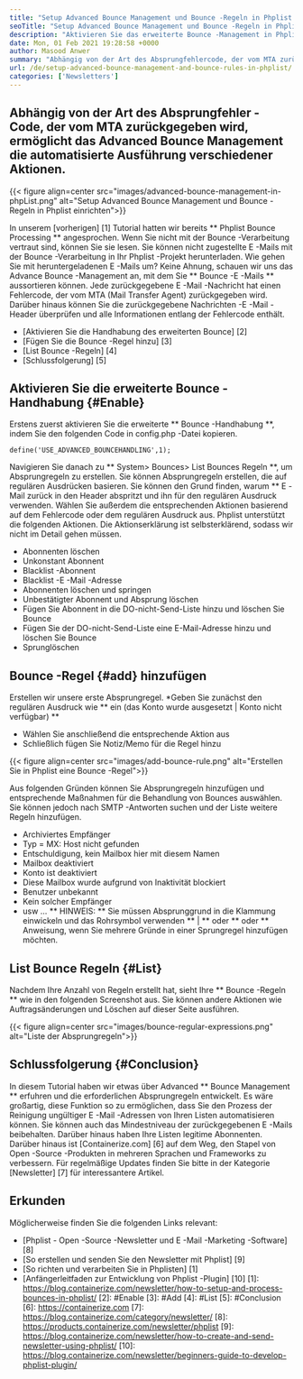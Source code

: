 ```yaml
---
title: "Setup Advanced Bounce Management und Bounce -Regeln in Phplist einrichten" 
seoTitle: "Setup Advanced Bounce Management und Bounce -Regeln in Phplist einrichten" 
description: "Aktivieren Sie das erweiterte Bounce -Management in Phplisten und behandeln Sie Bounce -E -Mails. Erstellen Sie Bounce -Regeln und automatisieren Sie den Prozess, um verschiedene Aktionen für zurückgegebene Nachrichten zu ergreifen." 
date: Mon, 01 Feb 2021 19:28:58 +0000
author: Masood Anwer
summary: "Abhängig von der Art des Absprungfehlercode, der vom MTA zurückgegeben wird, ermöglicht das Advanced Bounce Management die automatisierte Ausführung verschiedener Aktionen." 
url: /de/setup-advanced-bounce-management-and-bounce-rules-in-phplist/
categories: ['Newsletters']
---
```


## Abhängig von der Art des Absprungfehler -Code, der vom MTA zurückgegeben wird, ermöglicht das Advanced Bounce Management die automatisierte Ausführung verschiedener Aktionen.

{{< figure align=center src="images/advanced-bounce-management-in-phpList.png" alt="Setup Advanced Bounce Management und Bounce -Regeln in Phplist einrichten">}}

In unserem [vorherigen] [1] Tutorial hatten wir bereits ** Phplist Bounce Processing ** angesprochen. Wenn Sie nicht mit der Bounce -Verarbeitung vertraut sind, können Sie sie lesen. Sie können nicht zugestellte E -Mails mit der Bounce -Verarbeitung in Ihr Phplist -Projekt herunterladen. Wie gehen Sie mit heruntergeladenen E -Mails um? Keine Ahnung, schauen wir uns das Advance Bounce -Management an, mit dem Sie ** Bounce -E -Mails ** aussortieren können. Jede zurückgegebene E -Mail -Nachricht hat einen Fehlercode, der vom MTA (Mail Transfer Agent) zurückgegeben wird. Darüber hinaus können Sie die zurückgegebene Nachrichten -E -Mail -Header überprüfen und alle Informationen entlang der Fehlercode enthält.
  * [Aktivieren Sie die Handhabung des erweiterten Bounce] [2]
  * [Fügen Sie die Bounce -Regel hinzu] [3]
  * [List Bounce -Regeln] [4]
  * [Schlussfolgerung] [5]

## Aktivieren Sie die erweiterte Bounce -Handhabung {#Enable}
Erstens zuerst aktivieren Sie die erweiterte ** Bounce -Handhabung **, indem Sie den folgenden Code in config.php -Datei kopieren.
```
define('USE_ADVANCED_BOUNCEHANDLING',1);
```
Navigieren Sie danach zu ** System> Bounces> List Bounces Regeln **, um Absprungregeln zu erstellen.
Sie können Absprungregeln erstellen, die auf regulären Ausdrücken basieren. Sie können den Grund finden, warum ** E -Mail zurück in den Header abspritzt und ihn für den regulären Ausdruck verwenden. Wählen Sie außerdem die entsprechenden Aktionen basierend auf dem Fehlercode oder dem regulären Ausdruck aus. Phplist unterstützt die folgenden Aktionen. Die Aktionserklärung ist selbsterklärend, sodass wir nicht im Detail gehen müssen.
  * Abonnenten löschen
  * Unkonstant Abonnent
  * Blacklist -Abonnent
  * Blacklist -E -Mail -Adresse
  * Abonnenten löschen und springen
  * Unbestätigter Abonnent und Absprung löschen
  * Fügen Sie Abonnent in die DO-nicht-Send-Liste hinzu und löschen Sie Bounce
  * Fügen Sie der DO-nicht-Send-Liste eine E-Mail-Adresse hinzu und löschen Sie Bounce
  * Sprunglöschen

## Bounce -Regel {#add} hinzufügen
Erstellen wir unsere erste Absprungregel.
  *Geben Sie zunächst den regulären Ausdruck wie ** ein (das Konto wurde ausgesetzt | Konto nicht verfügbar) **
  * Wählen Sie anschließend die entsprechende Aktion aus
  * Schließlich fügen Sie Notiz/Memo für die Regel hinzu

{{< figure align=center src="images/add-bounce-rule.png" alt="Erstellen Sie in Phplist eine Bounce -Regel">}}

Aus folgenden Gründen können Sie Absprungregeln hinzufügen und entsprechende Maßnahmen für die Behandlung von Bounces auswählen. Sie können jedoch nach SMTP -Antworten suchen und der Liste weitere Regeln hinzufügen.
  * Archiviertes Empfänger
  * Typ = MX: Host nicht gefunden
  * Entschuldigung, kein Mailbox hier mit diesem Namen
  * Mailbox deaktiviert
  * Konto ist deaktiviert
  * Diese Mailbox wurde aufgrund von Inaktivität blockiert
  * Benutzer unbekannt
  * Kein solcher Empfänger
  * usw …
** HINWEIS: ** Sie müssen Absprunggrund in die Klammung einwickeln und das Rohrsymbol verwenden ** | ** oder ** oder ** Anweisung, wenn Sie mehrere Gründe in einer Sprungregel hinzufügen möchten.

## List Bounce Regeln {#List}
Nachdem Ihre Anzahl von Regeln erstellt hat, sieht Ihre ** Bounce -Regeln ** wie in den folgenden Screenshot aus. Sie können andere Aktionen wie Auftragsänderungen und Löschen auf dieser Seite ausführen.

{{< figure align=center src="images/bounce-regular-expressions.png" alt="Liste der Absprungregeln">}}


## Schlussfolgerung {#Conclusion}
In diesem Tutorial haben wir etwas über Advanced ** Bounce Management ** erfuhren und die erforderlichen Absprungregeln entwickelt. Es wäre großartig, diese Funktion so zu ermöglichen, dass Sie den Prozess der Reinigung ungültiger E -Mail -Adressen von Ihren Listen automatisieren können. Sie können auch das Mindestniveau der zurückgegebenen E -Mails beibehalten. Darüber hinaus haben Ihre Listen legitime Abonnenten.
Darüber hinaus ist [Containerize.com] [6] auf dem Weg, den Stapel von Open -Source -Produkten in mehreren Sprachen und Frameworks zu verbessern. Für regelmäßige Updates finden Sie bitte in der Kategorie [Newsletter] [7] für interessantere Artikel.

## Erkunden
Möglicherweise finden Sie die folgenden Links relevant:
  * [Phplist - Open -Source -Newsletter und E -Mail -Marketing -Software] [8]
  * [So erstellen und senden Sie den Newsletter mit Phplist] [9]
  * [So richten und verarbeiten Sie in Phplisten] [1]
  * [Anfängerleitfaden zur Entwicklung von Phplist -Plugin] [10]
[1]: https://blog.containerize.com/newsletter/how-to-setup-and-process-bounces-in-phplist/
[2]: #Enable
[3]: #Add
[4]: #List
[5]: #Conclusion
[6]: https://containerize.com
[7]: https://blog.containerize.com/category/newsletter/
[8]: https://products.containerize.com/newsletter/phplist
[9]: https://blog.containerize.com/newsletter/how-to-create-and-send-newsletter-using-phplist/
[10]: https://blog.containerize.com/newsletter/beginners-guide-to-develop-phplist-plugin/
